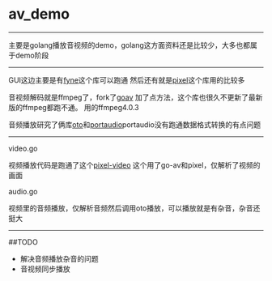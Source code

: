 # av_demo

---

主要是golang播放音视频的demo，golang这方面资料还是比较少，大多也都属于demo阶段


---

GUI这边主要是有[fyne](https://github.com/fyne-io/fyne)这个库可以跑通
然后还有就是[pixel](https://github.com/faiface/pixel/tree/masterpixel)这个库用的比较多

音视频解码就是ffmpeg了，fork了[goav](https://github.com/giorgisio/goav) 加了点方法，这个库也很久不更新了最新版的ffmpeg都跑不通。
用的ffmpeg4.0.3

音频播放研究了俩库[oto](github.com/hajimehoshi/oto)和[portaudio](https://github.com/gordonklaus/portaudio)portaudio没有跑通数据格式转换的有点问题

---
video.go

视频播放代码是跑通了这个[pixel-video](https://github.com/zergon321/pixel-video)
这个用了go-av和pixel，仅解析了视频的画面

audio.go

视频里的音频播放，仅解析音频然后调用oto播放，可以播放就是有杂音，杂音还挺大

---
##TODO
+ 解决音频播放杂音的问题
+ 音视频同步播放
